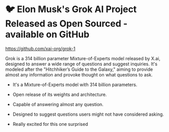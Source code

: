 # :bird: Elon Musk's Grok AI Project Released as Open Sourced - available on GitHub
    
https://github.com/xai-org/grok-1

Grok is a 314 billion parameter Mixture-of-Experts model released by X.ai, designed to answer a wide range of questions and suggest inquiries. It's modeled after the "Hitchhiker’s Guide to the Galaxy," aiming to provide almost any information and provoke thought on what questions to ask.


* It's a Mixture-of-Experts model with 314 billion parameters.
	
* Open release of its weights and architecture.
	
* Capable of answering almost any question.
	
* Designed to suggest questions users might not have considered asking.

* Really excited for this one surprised
